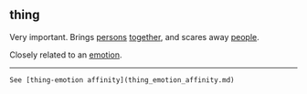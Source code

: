 ## thing

Very important. Brings [persons](person.md) [together](together.md), and scares away [people](people.md).

Closely related to an [emotion](emotion.md).  

***
    See [thing-emotion affinity](thing_emotion_affinity.md)
